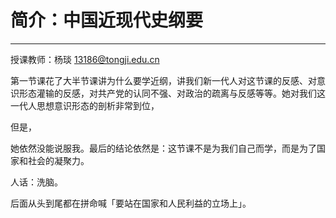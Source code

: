 # 简介：中国近现代史纲要

---

<T t="必修" yellow /> 
<T t="考试" red /> 
<T t="学分 3.0" gray />

授课教师：杨琰 13186@tongji.edu.cn

第一节课花了大半节课讲为什么要学近纲，讲我们新一代人对这节课的反感、对意识形态灌输的反感，对共产党的认同不强、对政治的疏离与反感等等。她对我们这一代人思想意识形态的剖析非常到位，

但是，

她依然没能说服我。最后的结论依然是：这节课不是为我们自己而学，而是为了国家和社会的凝聚力。

人话：洗脑。

后面从头到尾都在拼命喊「要站在国家和人民利益的立场上」。
